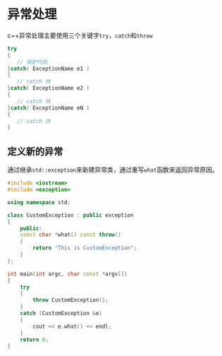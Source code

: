 # 异常处理

c++异常处理主要使用三个关键字`try`，`catch`和`throw`

```c++
try
{
   // 保护代码
}catch( ExceptionName e1 )
{
   // catch 块
}catch( ExceptionName e2 )
{
   // catch 块
}catch( ExceptionName eN )
{
   // catch 块
}
```

## 定义新的异常

通过继承`std::exception`来新建异常类，通过重写`what`函数来返回异常原因。

```c++
#include <iostream>
#include <exception>

using namespace std;

class CustomException : public exception
{
    public:
    const char *what() const throw()
    {
        return "This is CustomException";
    }
};

int main(int argc, char const *argv[])
{
    try
    {
        throw CustomException();
    }
    catch (CustomException &e)
    {
        cout << e.what() << endl;
    }
    return 0;
}
```
